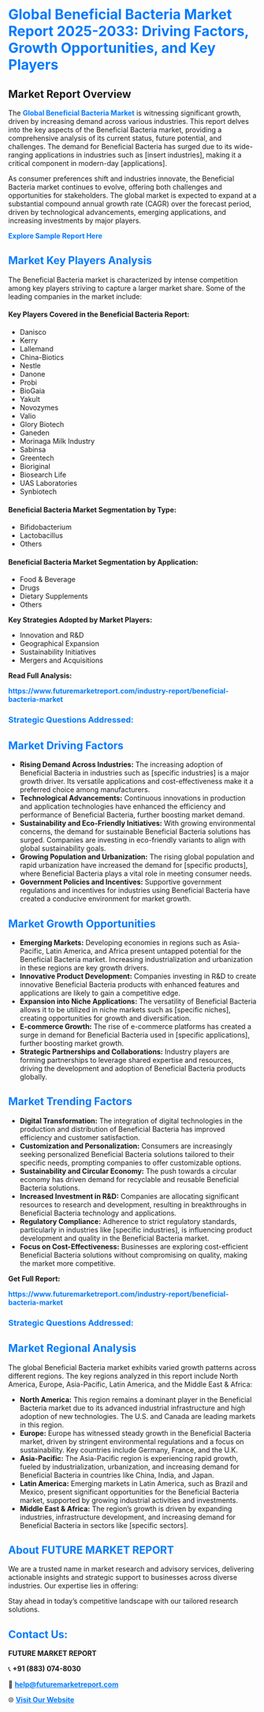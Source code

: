 <h1 style="color: #007BFF;">Global Beneficial Bacteria Market Report 2025-2033: Driving Factors, Growth Opportunities, and Key Players</h1>

<section id="overview">
<h2>Market Report Overview</h2>
<p>The <a href="https://www.futuremarketreport.com/industry-report/beneficial-bacteria-market" style="color: #007BFF; text-decoration: none;"><strong>Global Beneficial Bacteria Market</strong></a> is witnessing significant growth, driven by increasing demand across various industries. This report delves into the key aspects of the Beneficial Bacteria market, providing a comprehensive analysis of its current status, future potential, and challenges. The demand for Beneficial Bacteria has surged due to its wide-ranging applications in industries such as [insert industries], making it a critical component in modern-day [applications].</p>
<p>As consumer preferences shift and industries innovate, the Beneficial Bacteria market continues to evolve, offering both challenges and opportunities for stakeholders. The global market is expected to expand at a substantial compound annual growth rate (CAGR) over the forecast period, driven by technological advancements, emerging applications, and increasing investments by major players.</p>
</section>

<section id="overview">
<p><a href="https://www.futuremarketreport.com/request-sample/reportId=56939" style="color: #007BFF; text-decoration: none;"><strong>Explore Sample Report Here</strong></a></p>
</section>

<section id="key-players">
<h2 style="color: #007BFF;">Market Key Players Analysis</h2>
<p>The Beneficial Bacteria market is characterized by intense competition among key players striving to capture a larger market share. Some of the leading companies in the market include:</p>
<h4>Key Players Covered in the Beneficial Bacteria Report:</h4>
<ul><li>Danisco</li><li>Kerry</li><li>Lallemand</li><li>China-Biotics</li><li>Nestle</li><li>Danone</li><li>Probi</li><li>BioGaia</li><li>Yakult</li><li>Novozymes</li><li>Valio</li><li>Glory Biotech</li><li>Ganeden</li><li>Morinaga Milk Industry</li><li>Sabinsa</li><li>Greentech</li><li>Bioriginal</li><li>Biosearch Life</li><li>UAS Laboratories</li><li>Synbiotech</li></ul>
<h4>Beneficial Bacteria Market Segmentation by Type:</h4>
<ul><li>Bifidobacterium</li><li>Lactobacillus</li><li>Others</li></ul>

<h4>Beneficial Bacteria Market Segmentation by Application:</h4>
<ul><li>Food &amp; Beverage</li><li>Drugs</li><li>Dietary Supplements</li><li>Others</li></ul>
<p><strong>Key Strategies Adopted by Market Players:</strong></p>
<ul>
<li>Innovation and R&D</li>
<li>Geographical Expansion</li>
<li>Sustainability Initiatives</li>
<li>Mergers and Acquisitions</li>
</ul>
</section>

<section>
<p><strong>Read Full Analysis: </strong></p><a href="https://www.futuremarketreport.com/industry-report/beneficial-bacteria-market" style="color: #007BFF; text-decoration: none;"><strong>https://www.futuremarketreport.com/industry-report/beneficial-bacteria-market</strong></a>
<h3 style="color: #007BFF;">Strategic Questions Addressed:</h3>
</section>

<section id="driving-factors">
<h2 style="color: #007BFF;">Market Driving Factors</h2>
<ul>
<li><strong>Rising Demand Across Industries:</strong> The increasing adoption of Beneficial Bacteria in industries such as [specific industries] is a major growth driver. Its versatile applications and cost-effectiveness make it a preferred choice among manufacturers.</li>
<li><strong>Technological Advancements:</strong> Continuous innovations in production and application technologies have enhanced the efficiency and performance of Beneficial Bacteria, further boosting market demand.</li>
<li><strong>Sustainability and Eco-Friendly Initiatives:</strong> With growing environmental concerns, the demand for sustainable Beneficial Bacteria solutions has surged. Companies are investing in eco-friendly variants to align with global sustainability goals.</li>
<li><strong>Growing Population and Urbanization:</strong> The rising global population and rapid urbanization have increased the demand for [specific products], where Beneficial Bacteria plays a vital role in meeting consumer needs.</li>
<li><strong>Government Policies and Incentives:</strong> Supportive government regulations and incentives for industries using Beneficial Bacteria have created a conducive environment for market growth.</li>
</ul>
</section>

<section id="growth-opportunities">
<h2 style="color: #007BFF;">Market Growth Opportunities</h2>
<ul>
<li><strong>Emerging Markets:</strong> Developing economies in regions such as Asia-Pacific, Latin America, and Africa present untapped potential for the Beneficial Bacteria market. Increasing industrialization and urbanization in these regions are key growth drivers.</li>
<li><strong>Innovative Product Development:</strong> Companies investing in R&D to create innovative Beneficial Bacteria products with enhanced features and applications are likely to gain a competitive edge.</li>
<li><strong>Expansion into Niche Applications:</strong> The versatility of Beneficial Bacteria allows it to be utilized in niche markets such as [specific niches], creating opportunities for growth and diversification.</li>
<li><strong>E-commerce Growth:</strong> The rise of e-commerce platforms has created a surge in demand for Beneficial Bacteria used in [specific applications], further boosting market growth.</li>
<li><strong>Strategic Partnerships and Collaborations:</strong> Industry players are forming partnerships to leverage shared expertise and resources, driving the development and adoption of Beneficial Bacteria products globally.</li>
</ul>
</section>

<section id="trending-factors">
<h2 style="color: #007BFF;">Market Trending Factors</h2>
<ul>
<li><strong>Digital Transformation:</strong> The integration of digital technologies in the production and distribution of Beneficial Bacteria has improved efficiency and customer satisfaction.</li>
<li><strong>Customization and Personalization:</strong> Consumers are increasingly seeking personalized Beneficial Bacteria solutions tailored to their specific needs, prompting companies to offer customizable options.</li>
<li><strong>Sustainability and Circular Economy:</strong> The push towards a circular economy has driven demand for recyclable and reusable Beneficial Bacteria solutions.</li>
<li><strong>Increased Investment in R&D:</strong> Companies are allocating significant resources to research and development, resulting in breakthroughs in Beneficial Bacteria technology and applications.</li>
<li><strong>Regulatory Compliance:</strong> Adherence to strict regulatory standards, particularly in industries like [specific industries], is influencing product development and quality in the Beneficial Bacteria market.</li>
<li><strong>Focus on Cost-Effectiveness:</strong> Businesses are exploring cost-efficient Beneficial Bacteria solutions without compromising on quality, making the market more competitive.</li>
</ul>
</section>

<section>
<p><strong>Get Full Report: </strong></p><a href="https://www.futuremarketreport.com/industry-report/beneficial-bacteria-market" style="color: #007BFF; text-decoration: none;"><strong>https://www.futuremarketreport.com/industry-report/beneficial-bacteria-market</strong></a>
<h3 style="color: #007BFF;">Strategic Questions Addressed:</h3>
</section>


<section id="regional-analysis">
<h2 style="color: #007BFF;">Market Regional Analysis</h2>
<p>The global Beneficial Bacteria market exhibits varied growth patterns across different regions. The key regions analyzed in this report include North America, Europe, Asia-Pacific, Latin America, and the Middle East & Africa:</p>
<ul>
<li><strong>North America:</strong> This region remains a dominant player in the Beneficial Bacteria market due to its advanced industrial infrastructure and high adoption of new technologies. The U.S. and Canada are leading markets in this region.</li>
<li><strong>Europe:</strong> Europe has witnessed steady growth in the Beneficial Bacteria market, driven by stringent environmental regulations and a focus on sustainability. Key countries include Germany, France, and the U.K.</li>
<li><strong>Asia-Pacific:</strong> The Asia-Pacific region is experiencing rapid growth, fueled by industrialization, urbanization, and increasing demand for Beneficial Bacteria in countries like China, India, and Japan.</li>
<li><strong>Latin America:</strong> Emerging markets in Latin America, such as Brazil and Mexico, present significant opportunities for the Beneficial Bacteria market, supported by growing industrial activities and investments.</li>
<li><strong>Middle East & Africa:</strong> The region’s growth is driven by expanding industries, infrastructure development, and increasing demand for Beneficial Bacteria in sectors like [specific sectors].</li>
</ul>
</section>

<footer>
<h2 style="color: #007BFF;">About FUTURE MARKET REPORT</h2>
<p>We are a trusted name in market research and advisory services, delivering actionable insights and strategic support to businesses across diverse industries. Our expertise lies in offering:</p>

<p>Stay ahead in today’s competitive landscape with our tailored research solutions.</p>

<h2 style="color: #007BFF;">Contact Us:</h2>
<p><strong>FUTURE MARKET REPORT</strong></p>
<p>📞 <strong>+91 (883) 074-8030</strong></p>
<p>📧 <strong><a href="mailto:help@futuremarketreport.com" style="color: #007BFF;">help@futuremarketreport.com</a></strong></p>
<p>🌐 <strong><a href="https://www.futuremarketreport.com/" style="color: #007BFF;">Visit Our Website</a></strong></p>
</footer>